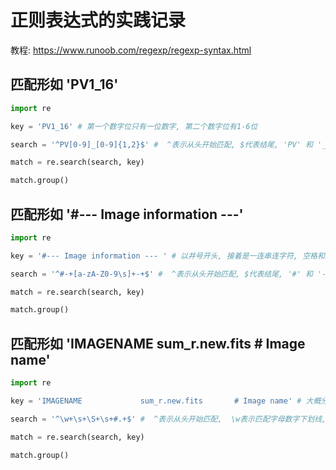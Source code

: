# 正则表达式的实践记录

教程: https://www.runoob.com/regexp/regexp-syntax.html

## 匹配形如 'PV1_16' 

```python
import re

key = 'PV1_16' # 第一个数字位只有一位数字, 第二个数字位有1-6位

search = '^PV[0-9]_[0-9]{1,2}$' #  ^表示从头开始匹配, $代表结尾, 'PV' 和 '_'代表原义字符, [0-9]表示匹配一个数字字符, [0-9]{1,2}表示匹配1到2个数字字符, [0-9]+表示一个或多个数字字符

match = re.search(search, key)

match.group()

```

## 匹配形如 '#--- Image information ---' 

```python
import re

key = '#--- Image information --- ' # 以井号开头, 接着是一连串连字符, 空格和单词或者夹杂数字的交替, 再接一连串连字符

search = '^#-+[a-zA-Z0-9\s]+-+$' #  ^表示从头开始匹配, $代表结尾, '#' 和 '-'代表原义字符, '+'表示一个或多个'+'前面的字符或选择, [a-zA-Z0-9\s]表示匹配字母或数字或空格

match = re.search(search, key)

match.group()

```

## 匹配形如 'IMAGENAME             sum_r.new.fits       # Image name'

```python
import re

key = 'IMAGENAME             sum_r.new.fits       # Image name' # 大概分成三列, 以连续的空格(1个或多个)间隔, 最后一列以'#'开头

search = '^\w+\s+\S+\s+#.+$' #  ^表示从头开始匹配,  \w表示匹配字母数字下划线, $代表结尾, '#' 代表原义字符, '\s'表示空格字符, '\S'表示除换行的非空格字符, '+'表示一个或多个'+'前面的字符或选择, '.'匹配除换行符（\n、\r）之外的任何单个字符

match = re.search(search, key)

match.group()

```